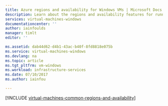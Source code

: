 ```yaml
---
title: Azure regions and availability for Windows VMs | Microsoft Docs
description: Learn about the regions and availability features for running Windows virtual machines in Azure
services: virtual-machines-windows
documentationcenter: ''
author: iainfoulds
manager: timlt
editor: ''

ms.assetid: dab44d62-d4b1-43ac-b40f-8fd8818e075b
ms.service: virtual-machines-windows
ms.devlang: na
ms.topic: article
ms.tgt_pltfrm: vm-windows
ms.workload: infrastructure-services
ms.date: 07/10/2017
ms.author: iainfou

---
```

[!INCLUDE [virtual-machines-common-regions-and-availability](../../../includes/virtual-machines-common-regions-and-availability.md)]

